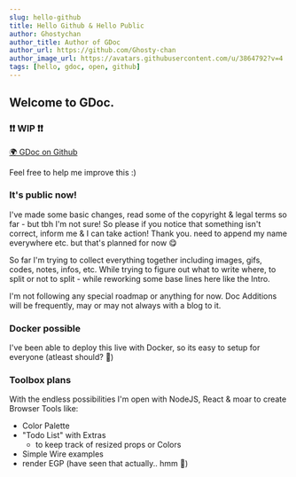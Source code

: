 ```yaml
---
slug: hello-github
title: Hello Github & Hello Public
author: Ghostychan
author_title: Author of GDoc
author_url: https://github.com/Ghosty-chan
author_image_url: https://avatars.githubusercontent.com/u/3864792?v=4
tags: [hello, gdoc, open, github]
---
```


## Welcome to GDoc.

### ❗❗ WIP ❗❗
[🌍 GDoc on Github](https://github.com/Ghosty-chan/GDoc)

Feel free to help me improve this :)
<!--truncate-->

### It's public now!

I've made some basic changes, read some of the copyright & legal terms so far -
but tbh I'm not sure! So please if you notice that something isn't correct, inform me & I can take action! Thank you.
 need to append my name everywhere etc. but that's planned for now 😋

So far I'm trying to collect everything together including images, gifs, codes, notes, infos, etc.
While trying to figure out what to write where, to split or not to split - while reworking some base lines here like the Intro.

I'm not following any special roadmap or anything for now.
Doc Additions will be frequently, may or may not always with a blog to it.

### Docker possible
I've been able to deploy this live with Docker, so its easy to setup for everyone (atleast should? 🤣)

### Toolbox plans
With the endless possibilities I'm open with NodeJS, React & moar to create Browser Tools like:

- Color Palette
- "Todo List" with Extras
  - to keep track of resized props or Colors
- Simple Wire examples
- render EGP (have seen that actually.. hmm 🤔)
